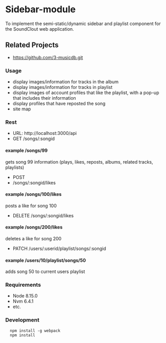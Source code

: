 # Sidebar-module

To implement the semi-static/dynamic sidebar and playlist component for the SoundClout web application.

## Related Projects

 - https://github.com/3-musicdb.git

### Usage

 - display images/information for tracks in the album
 - display images/information for tracks in playlist
 - display images of account profiles that like the playlist, with a pop-up that includes their information
 - display profiles that have reposted the song
 - site map

### Rest
 - URL: http://localhost:3000/api
 - GET /songs/:songid
 #### example /songs/99
 gets song 99 information (plays, likes, reposts, albums, related tracks, playlists)
 - POST
 - /songs/:songid/likes
 #### example /songs/100/likes
 posts a like for song 100
 - DELETE /songs/:songid/likes
 #### example /songs/200/likes
 deletes a like for song 200
 - PATCH /users/:userid/playlist/songs/:songid
 #### example /users/10/playlist/songs/50
 adds song 50 to current users playlist


### Requirements

 - Node 8.15.0
 - Nvm 6.4.1
 - etc.
 
### Development
```ah
  npm install -g webpack
  npm install
```
